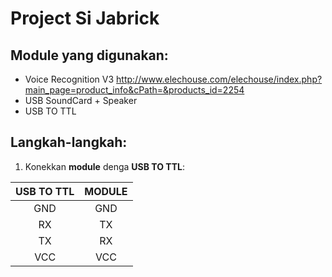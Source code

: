 # Project Si Jabrick

## Module yang digunakan:
- Voice Recognition V3 http://www.elechouse.com/elechouse/index.php?main_page=product_info&cPath=&products_id=2254
- USB SoundCard + Speaker
- USB TO TTL

## Langkah-langkah:
1. Konekkan **module** denga **USB TO TTL**:

| USB TO TTL    | MODULE        |
|:-------------:|:-------------:|
|GND	        	| GND		        |
|RX		          | TX		        |
|TX		          | RX		        |
|VCC 		        | VCC		        |

